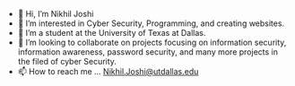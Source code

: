 - 👋 Hi, I’m Nikhil Joshi
- 👀 I’m interested in Cyber Security, Programming, and creating websites.
- 🌱 I’m a student at the University of Texas at Dallas.
- 💞️ I’m looking to collaborate on projects focusing on information security, information awareness, password security, and many more projects in the filed of cyber Security.
- 📫 How to reach me ...
Nikhil.Joshi@utdallas.edu
<!---
Nikhilrf24/Nikhilrf24 is a ✨ special ✨ repository because its `README.md` (this file) appears on your GitHub profile.
You can click the Preview link to take a look at your changes.
--->
